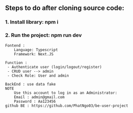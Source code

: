## Steps to do after cloning source code:
### 1. Install library: npm i
### 2. Run the project: npm run dev

```
Fontend : 
    Language: Typescript
    Framework: Next.JS

Function : 
 - Authenticate user (login/logout/register)
 - CRUD user --> admin
 - Check Role: User and admin

BackEnd : use data fake 
NOTE 
    Use this account to log in as an Administrator:
    Email : admin@gmail.com
    Password : Aa123456
github BE : https://github.com/PhatNgo03/be-user-project
```
